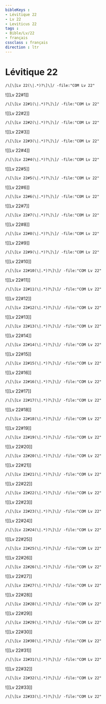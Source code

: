 ```yaml
---
bibleKeys : 
- Lévitique 22
- Lv 22
- Leviticus 22
tags : 
- Bible/Lv/22
- français
cssclass : français
direction : ltr
---
```


# Lévitique 22

```query
/\[\[Lv 22(\|.*)?\]\]/ -file:"COM Lv 22"
```



![[Lv 22#1]]

```query
/\[\[Lv 22#1(\|.*)?\]\]/ -file:"COM Lv 22"
```

![[Lv 22#2]]

```query
/\[\[Lv 22#2(\|.*)?\]\]/ -file:"COM Lv 22"
```

![[Lv 22#3]]

```query
/\[\[Lv 22#3(\|.*)?\]\]/ -file:"COM Lv 22"
```

![[Lv 22#4]]

```query
/\[\[Lv 22#4(\|.*)?\]\]/ -file:"COM Lv 22"
```

![[Lv 22#5]]

```query
/\[\[Lv 22#5(\|.*)?\]\]/ -file:"COM Lv 22"
```

![[Lv 22#6]]

```query
/\[\[Lv 22#6(\|.*)?\]\]/ -file:"COM Lv 22"
```

![[Lv 22#7]]

```query
/\[\[Lv 22#7(\|.*)?\]\]/ -file:"COM Lv 22"
```

![[Lv 22#8]]

```query
/\[\[Lv 22#8(\|.*)?\]\]/ -file:"COM Lv 22"
```

![[Lv 22#9]]

```query
/\[\[Lv 22#9(\|.*)?\]\]/ -file:"COM Lv 22"
```

![[Lv 22#10]]

```query
/\[\[Lv 22#10(\|.*)?\]\]/ -file:"COM Lv 22"
```

![[Lv 22#11]]

```query
/\[\[Lv 22#11(\|.*)?\]\]/ -file:"COM Lv 22"
```

![[Lv 22#12]]

```query
/\[\[Lv 22#12(\|.*)?\]\]/ -file:"COM Lv 22"
```

![[Lv 22#13]]

```query
/\[\[Lv 22#13(\|.*)?\]\]/ -file:"COM Lv 22"
```

![[Lv 22#14]]

```query
/\[\[Lv 22#14(\|.*)?\]\]/ -file:"COM Lv 22"
```

![[Lv 22#15]]

```query
/\[\[Lv 22#15(\|.*)?\]\]/ -file:"COM Lv 22"
```

![[Lv 22#16]]

```query
/\[\[Lv 22#16(\|.*)?\]\]/ -file:"COM Lv 22"
```

![[Lv 22#17]]

```query
/\[\[Lv 22#17(\|.*)?\]\]/ -file:"COM Lv 22"
```

![[Lv 22#18]]

```query
/\[\[Lv 22#18(\|.*)?\]\]/ -file:"COM Lv 22"
```

![[Lv 22#19]]

```query
/\[\[Lv 22#19(\|.*)?\]\]/ -file:"COM Lv 22"
```

![[Lv 22#20]]

```query
/\[\[Lv 22#20(\|.*)?\]\]/ -file:"COM Lv 22"
```

![[Lv 22#21]]

```query
/\[\[Lv 22#21(\|.*)?\]\]/ -file:"COM Lv 22"
```

![[Lv 22#22]]

```query
/\[\[Lv 22#22(\|.*)?\]\]/ -file:"COM Lv 22"
```

![[Lv 22#23]]

```query
/\[\[Lv 22#23(\|.*)?\]\]/ -file:"COM Lv 22"
```

![[Lv 22#24]]

```query
/\[\[Lv 22#24(\|.*)?\]\]/ -file:"COM Lv 22"
```

![[Lv 22#25]]

```query
/\[\[Lv 22#25(\|.*)?\]\]/ -file:"COM Lv 22"
```

![[Lv 22#26]]

```query
/\[\[Lv 22#26(\|.*)?\]\]/ -file:"COM Lv 22"
```

![[Lv 22#27]]

```query
/\[\[Lv 22#27(\|.*)?\]\]/ -file:"COM Lv 22"
```

![[Lv 22#28]]

```query
/\[\[Lv 22#28(\|.*)?\]\]/ -file:"COM Lv 22"
```

![[Lv 22#29]]

```query
/\[\[Lv 22#29(\|.*)?\]\]/ -file:"COM Lv 22"
```

![[Lv 22#30]]

```query
/\[\[Lv 22#30(\|.*)?\]\]/ -file:"COM Lv 22"
```

![[Lv 22#31]]

```query
/\[\[Lv 22#31(\|.*)?\]\]/ -file:"COM Lv 22"
```

![[Lv 22#32]]

```query
/\[\[Lv 22#32(\|.*)?\]\]/ -file:"COM Lv 22"
```

![[Lv 22#33]]

```query
/\[\[Lv 22#33(\|.*)?\]\]/ -file:"COM Lv 22"
```

